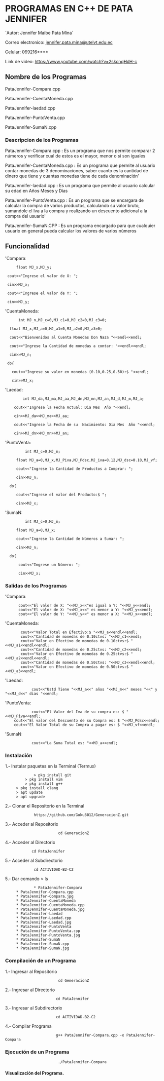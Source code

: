 #  PROGRAMAS EN C++ DE PATA JENNIFER

´Autor: Jennifer Maibe Pata Mina`

Correo electronico: jennifer.pata.mina@utelvt.edu.ec

Celular: 099216****

Link de video:  https://www.youtube.com/watch?v=2skcnqHdH-c

## Nombre de los Programas

PataJennifer-Compara.cpp

PataJennifer-CuentaMoneda.cpp

PataJennifer-laedad.cpp

PataJennifer-PuntoVenta.cpp

PataJennifer-SumaN.cpp

### Descripcion de los Programas

PataJennifer-Compara.cpp : Es un programa que nos permite comparar 2 números y verificar cual de estos es el mayor, menor o si son iguales

PataJennifer-CuentaMoneda.cpp : Es un programa que permite al usuario contar monedas de 3 denominaciones, saber cuanto es la cantidad de dinero que tiene y cuantas monedas tiene de cada denominación'

PataJennifer-laedad.cpp : Es un programa que permite al usuario calcular su edad en Años Meses y Dias

PataJennifer-PuntoVenta.cpp :  Es un programa que se encargara de calcular la compra de varios productos, calculando su valor bruto, sumandole el Iva a la compra y realizando un descuento adicional a la compra del usuario'

PataJennifer-SumaN.CPP : Es un programa encargado para que cualquier usuario en general pueda calcular los valores de varios números

## Funcionalidad

'Compara: 

         float MJ_x,MJ_y;
	   
	 cout<<"Ingrese el valor de X: ";
	
	 cin>>MJ_x;
	
	 cout<<"Ingrese el valor de Y: ";
	
	 cin>>MJ_y;

'CuentaMoneda:

          int MJ_n,MJ_c=0,MJ_c1=0,MJ_c2=0,MJ_c3=0;

	  float MJ_x,MJ_a=0,MJ_a1=0,MJ_a2=0,MJ_a3=0;
	
	  cout<<"Bienvenidos al Cuenta Monedas Don Naza "<<endl<<endl;
	
	  cout<<"Ingrese la Cantidad de monedas a contar: "<<endl<<endl;
	  
	  cin>>MJ_n;
	
	 do{
	
	   cout<<"Ingrese su valor en monedas (0.10,0.25,0.50):$ "<<endl;
	   
	   cin>>MJ_x;

'Laedad:
 
            int MJ_da,MJ_ma,MJ_aa,MJ_dn,MJ_mn,MJ_an,MJ_d,MJ_m,MJ_a;
	
	    cout<<"Ingrese la Fecha Actual: Dia Mes  Año "<<endl;
	    
	    cin>>MJ_da>>MJ_ma>>MJ_aa;

	    cout<<"Ingrese la Fecha de su  Nacimiento: Dia Mes  Año "<<endl;
	    
	    cin>>MJ_dn>>MJ_mn>>MJ_an;

'PuntoVenta:

             int MJ_c=0,MJ_n;

	     float MJ_a=0,MJ_x,MJ_Piva,MJ_Pdsc,MJ_iva=0.12,MJ_dsc=0.10,MJ_vf;

	     cout<<"Ingrese la Cantidad de Productos a Comprar: ";
	     
	     cin>>MJ_n;
	     
	  do{
	  
	     cout<<"Ingrese el valor del Producto:$ ";
	     
	     cin>>MJ_x;

'SumaN:

             int MJ_c=0,MJ_n;

	     float MJ_a=0,MJ_x;

	     cout<<"Ingrese la Cantidad de Números a Sumar: ";
	     
	     cin>>MJ_n;

	  do{

	      cout<<"Ingrese un Número: ";
	      
	      cin>>MJ_x;

### Salidas de los Programas

'Compara:

	      cout<<"El valor de X: "<<MJ_x<<"es igual a Y: "<<MJ_y<<endl;
	      cout<<"El valor de X: "<<MJ_x<<" es menor a Y: "<<MJ_y<<endl;
	      cout<<"El valor de Y: "<<MJ_y<<" es menor a X: "<<MJ_x<<endl;

'CuentaMoneda:

	       cout<<"Valor Total en Efectivo:$ "<<MJ_a<<endl<<endl;
	       cout<<"Cantidad de monedas de 0.10ctvs: "<<MJ_c1<<endl;
	       cout<<"Valor en Efectivo de monedas de 0.10ctvs:$ "<<MJ_a1<<endl<<endl;
	       cout<<"Cantidad de monedas de 0.25ctvs: "<<MJ_c2<<endl;
	       cout<<"Valor en Efectivo de monedas de 0.25ctvs:$ "<<MJ_a2<<endl<<endl;
	       cout<<"Cantidad de monedas de 0.50ctvs: "<<MJ_c3<<endl<<endl;
	       cout<<"Valor en Efectivo de monedas de 0.50ctvs:$ "<<MJ_a3<<endl;

'Laedad:

                cout<<"Ustd Tiene "<<MJ_a<<" años "<<MJ_m<<" meses "<<" y "<<MJ_d<<" dias "<<endl;

'PuntoVenta:

                cout<<"El Valor del Iva de su compra es: $ "<<MJ_Piva<<endl; 
		cout<<"El valor del Descuento de su Compra es: $ "<<MJ_Pdsc<<endl;
		cout<<"El Valor Total de su Compra a pagar es: $ "<<MJ_vf<<endl;

'SumaN:

                cout<<"La Suma Total es: "<<MJ_a<<endl;


### Instalación

1.- Instalar paquetes en la Terminal (Termux)

                 > pkg install git
	         > pkg install vim
	         > pkg install g++
		 > pkg install clang
		 > apt update
		 > apt upgrade
			   
2.- Clonar el Repositorio en la Terminal

                 https://github.com/Goku3012/GeneracionZ.git
			   
3.- Acceder al Repositorio

                            cd GeneracionZ
			    
4.- Acceder al Directorio

                cd PataJennifer
		
5.- Acceder al Subdirectorio 

                 cd ACTIVIDAD-B2-C2
		 
5.- Dar comando > ls

                 * PataJennifer-Compara
		 * PataJennifer-Compara.cpp
		 * PataJennifer-Compara.jpg
		 * PataJennifer-CuentaMoneda
		 * PataJennifer-CuentaMoneda.cpp
		 * PataJennifer-CuentaMoneda.jpg
		 * PataJennifer-Laedad
		 * PataJennifer-Laedad.cpp
		 * PataJennifer-Laedad.jpg
		 * PataJennifer-PuntoVenta
		 * PataJennifer-PuntoVenta.cpp
		 * PataJennifer-PuntoVenta.jpg
		 * PataJennifer-SumaN
		 * PataJennifer-SumaN.cpp
		 * PataJennifer-SumaN.jpg
		 
### Compilación de un Programa

1.- Ingresar al Repositorio

                            cd GeneracionZ
			    
2.- Ingresar al Directorio

                           cd PataJennifer
			   
3.- Ingresar al Subdirectorio

                           cd ACTIVIDAD-B2-C2
			  
4.- Compilar Programa

                           g++ PataJennifer-Compara.cpp -o PataJennifer-Compara
			   
### Ejecución de un Programa

                            ./PataJennifer-Compara
			    
#### Visualización del Programa.


